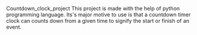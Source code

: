Countdown_clock_project
This project is made with the help of python programming language. Its's major motive to use is that a countdown timer clock can counts down from a given time to signify the start or finish of an event.
